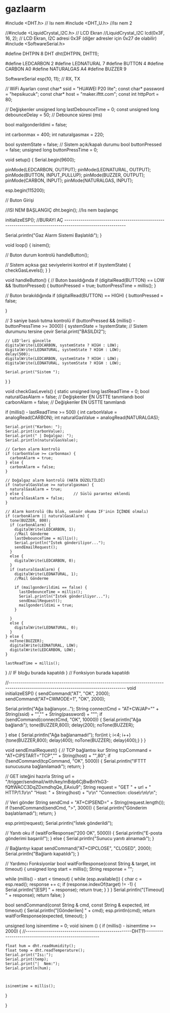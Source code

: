 # gazlaarm

#include <DHT.h> // Isı nem
#include <DHT_U.h> //Isı nem 2

//#include <LiquidCrystal_I2C.h> // LCD Ekran
//LiquidCrystal_I2C lcd(0x3F, 16, 2); // LCD Ekran, I2C adresi 0x3F (diğer adresler için 0x27 de olabilir)
#include <SoftwareSerial.h>


#define DHTPIN 8
DHT dht(DHTPIN, DHT11);



#define LEDCARBON 2
#define LEDNATURAL 7
#define BUTTON 4
#define CARBON A0
#define NATURALGAS A4
#define BUZZER 9

SoftwareSerial esp(10, 11); // RX, TX

// WiFi Ayarları
const char* ssid = "HUAWEI P20 lite";
const char* password = "hepsikucuk";
const char* host = "maker.ifttt.com";
const int httpPort = 80;

// Değişkenler
unsigned long lastDebounceTime = 0;
const unsigned long debounceDelay = 50; // Debounce süresi (ms)

bool mailgonderildimi = false;

int carbonmax = 400;
int naturalgasmax = 220;

bool systemState = false;  // Sistem açık/kapalı durumu
bool buttonPressed = false;
unsigned long buttonPressTime = 0;




void setup() {
  Serial.begin(9600);

  pinMode(LEDCARBON, OUTPUT);
  pinMode(LEDNATURAL, OUTPUT);
  pinMode(BUTTON, INPUT_PULLUP);
  pinMode(BUZZER, OUTPUT);
  pinMode(CARBON, INPUT);
  pinMode(NATURALGAS, INPUT);


  esp.begin(115200);

  // Buton Girişi

  //ISI NEM BAŞLANGIÇ
  dht.begin(); //Iıs nem başlangıç



  initializeESP(); //BURAYI AÇ ------------------------------------------------------------------------------------------------------------




  Serial.println("Gaz Alarm Sistemi Başlatıldı");
}

void loop() {
  isinem();







  // Buton durum kontrolü
  handleButton();

  // Sistem açıksa gaz seviyelerini kontrol et
  if (systemState) {
    checkGasLevels();
  }
}

void handleButton() {
  // Buton basıldığında
  if (digitalRead(BUTTON) == LOW && !buttonPressed) {
    buttonPressed = true;
    buttonPressTime = millis();
  }

  // Buton bırakıldığında
  if (digitalRead(BUTTON) == HIGH) {
    buttonPressed = false;


  }

  // 3 saniye basılı tutma kontrolü
  if (buttonPressed && (millis() - buttonPressTime >= 3000)) {
    systemState = !systemState; // Sistem durumunu tersine çevir
    Serial.print("BASILDI2");




    // LED'leri güncelle
    digitalWrite(LEDCARBON, systemState ? HIGH : LOW);
    digitalWrite(LEDNATURAL, systemState ? HIGH : LOW);
    delay(500);
    digitalWrite(LEDCARBON, systemState ? HIGH : LOW);
    digitalWrite(LEDNATURAL, systemState ? HIGH : LOW);

    Serial.print("Sistem ");

  }
}

void checkGasLevels() {
  static unsigned long lastReadTime = 0;
  bool naturalGasAlarm = false;    // Değişkenler EN ÜSTTE tanımlandı
  bool carbonAlarm = false;        // Değişkenler EN ÜSTTE tanımlandı

  if (millis() - lastReadTime >= 500) {
    int carbonValue = analogRead(CARBON);
    int naturalGasValue = analogRead(NATURALGAS);

    Serial.print("Karbon: ");
    Serial.print(carbonValue);
    Serial.print(" | Doğalgaz: ");
    Serial.println(naturalGasValue);

    // Carbon alarm kontrolü
    if (carbonValue >= carbonmax) {
      carbonAlarm = true;
    } else {
      carbonAlarm = false;
    }

    // Doğalgaz alarm kontrolü (HATA DÜZELTİLDİ)
    if (naturalGasValue >= naturalgasmax) {
      naturalGasAlarm = true;
    } else {                      // Süslü parantez eklendi
      naturalGasAlarm = false;
    }

    // Alarm kontrolü (Bu blok, sensör okuma IF'inin İÇİNDE olmalı)
    if (carbonAlarm || naturalGasAlarm) {
      tone(BUZZER, 800);
      if (carbonAlarm) {
        digitalWrite(LEDCARBON, 1);
        //Mail Gönderme
        lastDebounceTime = millis();
        Serial.println("İstek gönderiliyor...");
        sendEmailRequest();
      }
      else {
        digitalWrite(LEDCARBON, 0);
      }
      if (naturalGasAlarm) {
        digitalWrite(LEDNATURAL, 1);
        //Mail Gönderme

        if (mailgonderildimi == false) {
          lastDebounceTime = millis();
          Serial.println("İstek gönderiliyor...");
          sendEmailRequest();
          mailgonderildimi = true;
        }

      }
      else {
        digitalWrite(LEDNATURAL, 0);
      }
    } else {
      noTone(BUZZER);
      digitalWrite(LEDNATURAL, LOW);
      digitalWrite(LEDCARBON, LOW);
    }

    lastReadTime = millis();
  } // IF bloğu burada kapatıldı
} // Fonksiyon burada kapatıldı





//---------------------------------------------------------------------------------------------------------------------------------------
void initializeESP() {
  sendCommand("AT", "OK", 2000);
  sendCommand("AT+CWMODE=1", "OK", 2000);

  Serial.println("Ağa bağlanıyor...");
  String connectCmd = "AT+CWJAP=\"" + String(ssid) + "\",\"" + String(password) + "\"";
  if (sendCommand(connectCmd, "OK", 10000)) {
    Serial.println("Ağa bağlandı");
    tone(BUZZER,800);
    delay(200);
    noTone(BUZZER);
    
  } else {
    Serial.println("Ağa bağlanamadı!");
    for(int i; i<4; i++){tone(BUZZER,800);
    delay(400);
    noTone(BUZZER);
    delay(400);}
  }
}

void sendEmailRequest() {
  // TCP bağlantısı kur
  String tcpCommand = "AT+CIPSTART=\"TCP\",\"" + String(host) + "\",80";
  if (!sendCommand(tcpCommand, "OK", 5000)) {
    Serial.println("IFTTT sunucusuna bağlanılamadı");
    return;
  }

  // GET isteğini hazırla
  String url = "/trigger/sendmail/with/key/mBdp6CjBwBnYhG3-fQftWACC3DqZDxmdhqQe_EAxiu9";
  String request = "GET " + url + " HTTP/1.1\r\n"
                   "Host: " + String(host) + "\r\n"
                   "Connection: close\r\n\r\n";

  // Veri gönder
  String sendCmd = "AT+CIPSEND=" + String(request.length());
  if (!sendCommand(sendCmd, ">", 3000)) {
    Serial.println("Gönderim başlatılamadı");
    return;
  }

  esp.print(request);
  Serial.println("İstek gönderildi");

  // Yanıtı oku
  if (waitForResponse("200 OK", 5000)) {
    Serial.println("E-posta gönderimi başarılı!");
  } else {
    Serial.println("Sunucu yanıtı alınamadı");
  }

  // Bağlantıyı kapat
  sendCommand("AT+CIPCLOSE", "CLOSED", 2000);
  Serial.println("Bağlantı kapatıldı");
}

// Yardımcı Fonksiyonlar
bool waitForResponse(const String & target, int timeout) {
  unsigned long start = millis();
  String response = "";

  while (millis() - start < timeout) {
    while (esp.available()) {
      char c = esp.read();
      response += c;
      if (response.indexOf(target) != -1) {
        Serial.println("[ESP] " + response);
        return true;
      }
    }
  }
  Serial.println("[Timeout] " + response);
  return false;
}

bool sendCommand(const String & cmd, const String & expected, int timeout) {
  Serial.println("[Gönderilen] " + cmd);
  esp.println(cmd);
  return waitForResponse(expected, timeout);
}



unsigned long isinemtime = 0;
void isinem () {
  if (millis() - isinemtime >= 2000) {
    //----------------------------------------------------DHT11-------------------------------------------------------

    float hum = dht.readHumidity();
    float temp = dht.readTemperature();
    Serial.print("Isı:");
    Serial.print(temp);
    Serial.print("|  Nem:");
    Serial.println(hum);



    isinemtime = millis();


  }


}
